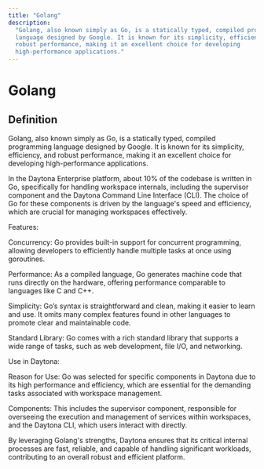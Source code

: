 ```yaml
---
title: "Golang"
description:
  "Golang, also known simply as Go, is a statically typed, compiled programming
  language designed by Google. It is known for its simplicity, efficiency, and
  robust performance, making it an excellent choice for developing
  high-performance applications."
---
```


# Golang

## Definition

Golang, also known simply as Go, is a statically typed, compiled programming
language designed by Google. It is known for its simplicity, efficiency, and
robust performance, making it an excellent choice for developing
high-performance applications.

In the Daytona Enterprise platform, about 10% of the codebase is written in Go,
specifically for handling workspace internals, including the supervisor
component and the Daytona Command Line Interface (CLI). The choice of Go for
these components is driven by the language's speed and efficiency, which are
crucial for managing workspaces effectively.

Features:

Concurrency: Go provides built-in support for concurrent programming, allowing
developers to efficiently handle multiple tasks at once using goroutines.

Performance: As a compiled language, Go generates machine code that runs
directly on the hardware, offering performance comparable to languages like C
and C++.

Simplicity: Go’s syntax is straightforward and clean, making it easier to learn
and use. It omits many complex features found in other languages to promote
clear and maintainable code.

Standard Library: Go comes with a rich standard library that supports a wide
range of tasks, such as web development, file I/O, and networking.

Use in Daytona:

Reason for Use: Go was selected for specific components in Daytona due to its
high performance and efficiency, which are essential for the demanding tasks
associated with workspace management.

Components: This includes the supervisor component, responsible for overseeing
the execution and management of services within workspaces, and the Daytona CLI,
which users interact with directly.

By leveraging Golang's strengths, Daytona ensures that its critical internal
processes are fast, reliable, and capable of handling significant workloads,
contributing to an overall robust and efficient platform.
